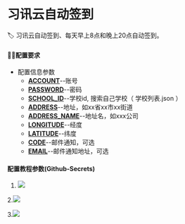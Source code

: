 # 习讯云自动签到
🏷️ 习讯云自动签到、每天早上8点和晚上20点自动签到。

#### 😶‍🌫️配置要求

- 配置信息参数
  - **<u>ACCOUNT</u>**--账号
  - **<u>PASSWORD</u>**--密码
  - **<u>SCHOOL_ID</u>**--学校id, 搜索自己学校（ 学校列表.json ）
  - **<u>ADDRESS</u>**--地址，如xx省xx市xx街道
  - **<u>ADDRESS_NAME</u>**--地址名，如xxx公司
  - **<u>LONGITUDE</u>**--经度
  - **<u>LATITUDE</u>**--纬度
  - **<u>CODE</u>**--邮件通知，可选
  - **<u>EMAIL</u>**--邮件通知地址，可选

#### 配置教程参数(Github-Secrets)

1. ![](https://ftp.bmp.ovh/imgs/2022/02/b259b4e2d9e504d4.png)

2.![](https://s3.bmp.ovh/imgs/2022/09/05/40f2249c22042c6d.png)

3.![](https://s3.bmp.ovh/imgs/2022/09/05/a496f6184aa4eaf7.png)

